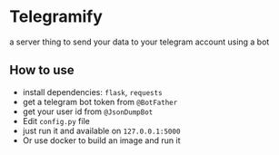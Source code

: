 # Telegramify
a server thing to send your data to your telegram account using a bot

## How to use
- install dependencies: `flask`, `requests`
- get a telegram bot token from `@BotFather`
- get your user id from `@JsonDumpBot`
- Edit `config.py` file
- just run it and available on `127.0.0.1:5000`
- Or use docker to build an image and run it